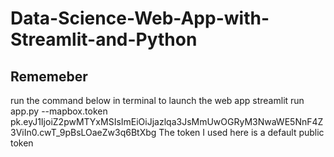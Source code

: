 # Data-Science-Web-App-with-Streamlit-and-Python

## Rememeber
run the command below in terminal to launch the web app
streamlit run app.py --mapbox.token pk.eyJ1IjoiZ2pwMTYxMSIsImEiOiJjazlqa3JsMmUwOGRyM3NwaWE5NnF4Z3ViIn0.cwT_9pBsLOaeZw3q6BtXbg
The token I used here is a default public token
